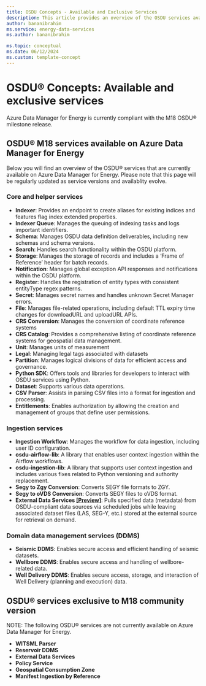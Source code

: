 ```yaml
---
title: OSDU Concepts - Available and Exclusive Services
description: This article provides an overview of the OSDU services available on Azure Data Manager for Energy as well as the OSDU services that are exclusively available in the community version.
author: bananibrahim
ms.service: energy-data-services
ms.author: bananibrahim

ms.topic: conceptual
ms.date: 06/12/2024
ms.custom: template-concept
---
```


# OSDU&reg; Concepts: Available and exclusive services
Azure Data Manager for Energy is currently compliant with the M18 OSDU® milestone release. 
## OSDU&reg; M18 services available on Azure Data Manager for Energy 
Below you will find an overview of the OSDU&reg; services that are currently available on Azure Data Manager for Energy. Please note that this page will be regularly updated as service versions and availablity evolve. 
### Core and helper services
- **Indexer**: Provides an endpoint to create aliases for existing indices and features flag index extended properties.
- **Indexer Queue**: Manages the queuing of indexing tasks and logs important identifiers.
- **Schema**: Manages OSDU data definition deliverables, including new schemas and schema versions.
- **Search**: Handles search functionality within the OSDU platform.
- **Storage**: Manages the storage of records and includes a ‘Frame of Reference’ header for batch records.
- **Notification**: Manages global exception API responses and notifications within the OSDU platform.
- **Register**: Handles the registration of entity types with consistent entityType regex patterns.
- **Secret**: Manages secret names and handles unknown Secret Manager errors.
- **File**: Manages file-related operations, including default TTL expiry time changes for downloadURL and uploadURL APIs.
- **CRS Conversion**: Manages the conversion of coordinate reference systems
- **CRS Catalog**: Provides a comprehensive listing of coordinate reference systems for geospatial data management.
- **Unit**: Manages units of measurement
- **Legal**: Managing legal tags associated with datasets
- **Partition**: Manages logical divisions of data for efficient access and governance.
- **Python SDK**: Offers tools and libraries for developers to interact with OSDU services using Python.
- **Dataset**: Supports various data operations.
- **CSV Parser**: Assists in parsing CSV files into a format for ingestion and processing. 
- **Entitlements**: Enables authorization by allowing the creation and management of groups that define user permissions.

### Ingestion services
- **Ingestion Workflow**: Manages the workflow for data ingestion, including user ID configuration.
- **osdu-airflow-lib**: A library that enables user context ingestion within the Airflow workflows.
- **osdu-ingestion-lib**: A library that supports user context ingestion and includes various fixes related to Python versioning and authority replacement.
- **Segy to Zgy Conversion**: Converts SEGY file formats to ZGY.
- **Segy to oVDS Conversion**: Converts SEGY files to oVDS format.
- **External Data Services [[Preview]](https://learn.microsoft.com/azure/energy-data-services/how-to-enable-external-data-sources)**: Pulls specified data (metadata) from OSDU-compliant data sources via scheduled jobs while leaving associated dataset files (LAS, SEG-Y, etc.) stored at the external source for retrieval on demand.

### Domain data management services (DDMS)
- **Seismic DDMS**: Enables secure access and efficient handling of seismic datasets.
- **Wellbore DDMS**: Enables secure access and handling of wellbore-related data.
- **Well Delivery DDMS**: Enables secure access, storage, and interaction of Well Delivery (planning and execution) data.

## OSDU&reg; services exclusive to M18 community version
NOTE: The following OSDU&reg; services are not currently available on Azure Data Manager for Energy.
- **WITSML Parser**
- **Reservoir DDMS**
- **External Data Services**
- **Policy Service**
- **Geospatial Consumption Zone**
- **Manifest Ingestion by Reference**
